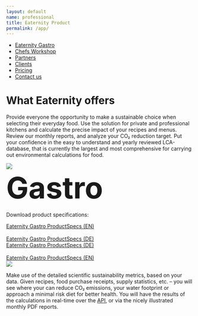 ```yaml
---
layout: default
name: professional
title: Eaternity Product
permalink: /app/
---
```

<style>
#main-nav-3 {
  border-bottom: 2px solid #46cc00;
}
</style>

<div class="container hidden-xs">
  <div class="row">
    <div class="col-xs-12 text-center">
      <ul class="subNavigation">
      <a href="/app"><li class="current">Eaternity Gastro</li></a>
      <a href="/meals/workshop"><li>Chefs Workshop</li></a>
      <a href="/app/partners"><li>Partners</li></a>
      <a href="/app/clients"><li>Clients</li></a>
      <a href="/app/at-a-glance"><li>Pricing</li></a>
      <a href="/contact"><li>Contact us</li></a>
      </ul>
    </div>
  </div>
</div>


<div class="container">
  <div class="row push-top push-bottom verticalAlign">
    <div class="col-xs-12 col-sm-offset-1 col-sm-7">
      <div>
        <h1>What Eaternity offers</h1>
        <p>Provide everyone the opportunity to make a sustainable choice when selecting their everyday food. Use the solution for private and professional kitchens and calculate the precise impact of your recipes and menus. Review our monthly reports, and analyze your CO₂ reduction target. Put your confidence in the easy to understand and yearly reviewed LCA-database, that is currently the largest and most comprehensive for carrying out environmental calculations for food.</p>
      </div>
    </div>
    <div class="col-xs-offset-4 col-xs-4 col-sm-offset-1 col-sm-2 xs-push-top">
      <div class="row">
          <img class="responsive" src="/img/at-a-glance/eaternity-icon.svg">
          <h1 style="font-size:80px;margin-top:0px;margin-bottom:0px;line-height: 100px;">Gastro</h1>
      </div>
    </div>
  </div>
</div>

<style>
html[lang=en] .button-download-1 {
display: none;
}
html[lang=de] .button-download-2 {
display: none;
}
</style>

<div class="row  push-bottom">
  <div class="col-xs-12 col-sm-offset-3 col-sm-6 text-center">
    <p>Download product specifications:</p>
    <div class="button-download-2">
        <a style="margin-top:0px;" href="/assets/product-info/2019-11-05-Eaternity_ProductSpecs.pdf" class="button large">
          Eaternity Gastro ProductSpecs (EN)<i class="fa fa-angle-right fa-lg"></i></a><br /><br />
        <a style="margin-top:0px;" href="/assets/product-info/2020-03-22-Eaternity_ProductSpecsDE.pdf" class="">
            Eaternity Gastro ProductSpecs (DE)</a>
    </div>
    <div class="button-download-1">
        <a style="margin-top:0px;" href="/assets/product-info/2020-03-22-Eaternity_ProductSpecsDE.pdf" class="button large">
          Eaternity Gastro ProductSpecs (DE)<i class="fa fa-angle-right fa-lg"></i></a><br /><br />
        <a style="margin-top:0px;" href="/assets/product-info/2019-11-05-Eaternity_ProductSpecs.pdf" class="">
            Eaternity Gastro ProductSpecs (EN)</a>
    </div>
  </div>
</div>

<div class="container">
  <div class="row small-push-top push-bottom verticalAlign">
    <div class="col-xs-12 col-sm-offset-1 col-sm-7">
      <div>
        <img class="responsive" src="/img/professional/web-screen.jpg">
      </div>
    </div>
    <div style="vertical-align: top; height:100%" class="col-xs-offset-4 col-xs-4 col-sm-offset-0 col-sm-3 xs-push-top">
      <p>Make use of the detailed scientific sustainability metrics, based on your data. Given recipes, food purchase receipts, supply statistics, etc. – you will see where your can reduce CO₂ emissions, your water footprint or approach a minimal risk diet for better health. You will have the results of the calculations in real-time over the <a href="#api">API</a>, or via the nicely illustrated monthly PDF reports.</p>
    </div>

  </div>
</div>

<style>
html[lang=en] .button-show-report-en {
display: none;
}
html[lang=de] .button-show-report-de {
display: none;
}

</style>

<div class="bgDarkBlue">
  <div class="container">
    <div class="row small-push-top small-push-bottom verticalAlign">
      <div class="col-xs-12 col-sm-6 col-md-5 col-md-offset-1">
        <div>
          <h1>Eaternity Report</h1>
          <p>Your customer trust in your services. Show them you care about climate-friendly cuisine. In a monthly report we will inform you on the progress of your restaurants.</p>
          <p>Carbon emissions are calculated dynamically and daily, including statistics of imports of the foods, transportation distances, and seasonalities.</p>
        </div>
      </div>
      <div class="col-xs-offset-1 col-xs-10 col-sm-offset-1 col-sm-5 col-md-offset-1 col-md-4 xs-push-top">
        <a class="ajax-popup-link button-show-report-de" href="/app/report">
          <div class="reportTeaser">
            <img class="responsive header-report-1" src="/img/professional/Restaurant-Report-Example-en1.jpg">
              <span class="button"> To the report <i class="fa fa-angle-right fa-lg"></i></span>
          </div>
        </a>
        <a class="ajax-popup-link button-show-report-en" href="/app/report-de">
          <div class="reportTeaser">
            <img class="responsive header-report-1" src="/img/professional/Restaurant-Report-Example-de1.jpg">
              <span class="button"> To the report <i class="fa fa-angle-right fa-lg"></i></span>
          </div>
        </a>
      </div>
    </div>
  </div>
</div>

<div class="bgLightGrey">
  <div class="container">
    <div class="row push-top push-bottom">
      <div class="col-xs-offset-4 col-xs-4 col-sm-offset-1 col-sm-3 col-md-offset-2 col-md-2">
        <img class="responsive"  src="/img/professional/climate-friendly.png">
        <img class="responsive" style="transform: rotate(20deg);margin-top:200px;" src="/img/home/rezept-jpg.jpg" />
      </div>
      <div class="col-xs-12 col-sm-offset-1 col-sm-7 col-md-5 xs-push-top">
        <h1>Eaternity Award</h1>
        <p>Label your climate-friendly menu choices with the «Eaternity Award» – the first carbon footprint award for meals worldwide. Send a clear message to your guests that you care about our impact on the environment. Give them a valuable foundation to make informed decisions.</p>
        <p>With our 1 to 5 rating illustration: health, CO₂ emissions and other environmental impacts are scored against a comparisons of all recipes. <a href="/assets/2019-09-16-LegendeEaternity.pdf">Download the legend</a> for what each symbol means. You can use the Eaternity Awards yourself if you have a recipe receiving the best climate rating, <a href="/assets/2015-11-05-Eaternity_award_set.zip">download the symbols here</a>.</p>
        <img class="responsive" style="margin-left:-14px;" src="/img/home/Website-Export.png" />

      </div>
    </div>

  </div>
</div>

<div class="window" style="background-image: url('/img/professional/professional-parallax.jpg')"></div>


<div class="container">
  <div class="row push-top">
    <div class="text-center">
      <h1 style="font-size:80px;margin-top:0px;margin-bottom:30px;line-height: 100px;">Eaternity App</h1>
      Start calculating environmental impacts of your recipes on your own.

      <img class="responsive" style="margin-top:-20px;" src="/img/get-the-app/Eaternity-App-preview.png">
      <a style="margin-top:-80px;" href="https://app.eaternity.ch" class="button large">
        Give the Eaternity App a Try</a>
    </div>

  </div>
</div>

<div class="bgDarkBlue push-top" style="overflow:hidden">
<br />
</div>

<div class="container">
  <div class="row small-push-top">
    <div class="text-center">
      <h1 style="font-size:80px;margin-top:0px;margin-bottom:0px;line-height: 100px;">Gastro Partners</h1>
      Our partners have connected our API and can display calculation right in their system.
    </div>

  </div>
</div>

<div class="" style="overflow:hidden">
<br />
</div>



<div class="bgLightGrey">
  <div class="container">
    <div class="row small-push-top">
      <div class="col-xs-4 col-md-2">
        <img src="/img/partners/CFGastro.svg" width="200px" type="image/svg+xml" style="margin-top:0px;margin-top:-20px;width:200px"/>
      </div>
      <div class="col-xs-4 col-md-2">
        <img src="/img/partners/partner/pcm.gif" width="200px" type="image/svg+xml" style="margin-top:0px;margin-top:10px;width:180px"/>
      </div>
      <div class="col-xs-4 col-md-2">
        <img src="/img/partners/partner/Saviva_FSLogo.jpg" width="180px" type="image/svg+xml" style="margin-top:0px;margin-top:-25px;width:180px"/>
      </div>
      <div class="col-xs-4 col-md-2">
        <img src="/img/partners/partner/HR.jpg" width="180px" type="image/svg+xml" style="margin-top:0px;margin-top:-25px;width:180px"/>
      </div>
      <div class="col-xs-4 col-md-2">
        <img src="/img/partners/EGS.svg" width="200px" type="image/svg+xml" style="margin-top:0px;margin-left:0px;width:200px"/>
      </div>
      <div class="col-xs-4 col-md-2">
        <img src="/img/partners/delegate.svg" width="164px" type="image/svg+xml" style="margin-top:-20px;margin-right:0px;width:164px"/>
      </div>

    </div>

  </div>
</div>


<div class="" style="overflow:hidden">
<br />
</div>

<div class="container">
  <div class="row">
    <div class="text-center">
      <a href="/app/partners" class="button large">
        More informations on our partners</a>
    </div>

  </div>
</div>

<div class="bgDarkBlue small-push-top" style="overflow:hidden">
<br />
</div>

<!-- <div class="container">
  <div class="row big-push-top small-push-bottom">
    <div class="col-xs-12 col-sm-offset-1 col-sm-10 col-md-offset-3 col-md-6 text-center">
      <h1>Food labeling compliant to EU-regulation</h1>
    </div>
  </div>
  <div class="row big-push-bottom">
    <div class="col-xs-12 col-sm-offset-1 col-sm-10 text-center">
      <p>We prepare you for allergens compliance regulations enabling you to concentrate on your core business. The new food labelling EU-regulation 1169/2011 for allergens became effective on 13.12.2014 and requires gastro-businesses in all 28 EU-countries to display ingredient information relating to the fourteen main allergens. Our automated and rapid analysis of the ingredients used in your restaurant’s meals reduces your workload. We bring the information you need on a daily basis to your fingertips. Employees have easy access to meet the information requirements of every guest. They can also print comprehensive and customized meal labels with minimum effort. Declaring allergens properly is just the beginning. With Eaternity you can also manage and analyze all other nutritional information that interests you. We keep the data up-to-date and legally compliant so you don’t have to.</p>
    </div>
  </div>
</div> -->

<div class="container" id="api">
  <div class="row push-top push-bottom">
    <div class="col-xs-12 col-sm-offset-1 col-sm-5">
      <h1>Eaternity API</h1>
      <p>In case you already have a working system like Microsoft Dynamics or SAP, our RESTful API provides you with a direct connection to exchange informations. With an innovative automatic ingredient matching tool, all customer and supplier data is fitted seamlessly into our database. We can deliver all information on the spot. Everything is setup ready for an integration into your system. Check <a href="http://docs.eaternity.apiary.io">docs.eaternity.apiary.io</a> and <a href="https://eaternity-edb-api-slack-invite.herokuapp.com">join our EDB API Slack Channel</a> if you want first hand contact with our developers.</p>
    </div>
    <div class="col-xs-12 col-sm-5 xs-push-top">
      <h1>Ask for a demo</h1>
      <p>We are more than happy to show you the features of our software.</p>
      <a class="button" href="/contact">Get in touch <i class="fa fa-angle-right fa-lg"></i></a>
    </div>
  </div>

  <div class="row push-top small-push-bottom">
    <div class="col-xs-12 col-sm-offset-1 col-sm-10 col-md-offset-2 col-md-8 text-center">
      <h1>A smart restaurant's advantage</h1>
    </div>
  </div>
  <div class="row big-push-bottom">
    <div class="col-xs-12 col-sm-offset-1 col-sm-10 col-md-offset-2 col-md-8 text-center">
      <p>With this impactful addition for your restaurant, your can revolutionize the way you work in the kitchen. Make decisions with smart insights into your supply chain that benefit people, planet and profit.</p>
    </div>
  </div>
</div>

<script src="/js/jquery-2.1.4.min.js"></script>

<script src="/js/jquery.magnific-popup.min.js"></script>

<script src="/js/jquery.royalslider.min.js"></script>

<script src="/js/script.js"></script>
